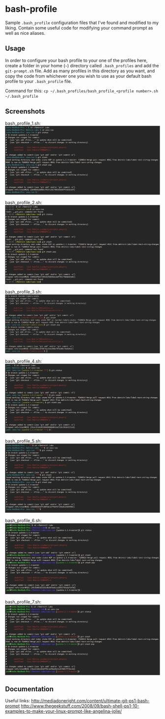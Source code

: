 bash-profile
============

Sample `.bash_profile` configuration files that I've found and modified to my liking. Contain some useful code for modifying your command prompt as well as nice aliases.

## Usage

In order to configure your bash profile to your one of the profiles here, create a folder in your home (`~`) directory called `.bash_profiles` and add the `git-prompt.sh` file. Add as many profiles in this directory as you want, and copy the code from whichever one you wish to use as your default bash profile to your `.bash_profile` file.

Command for this: 
`cp ~/.bash_profiles/bash_profile_<profile number>.sh ~/.bash_profile`

## Screenshots

bash_profile_1.sh:
![](/screenshots/bash_profile_1_screenshot.png)

bash_profile_2.sh:
![](/screenshots/bash_profile_2_screenshot.png)

bash_profile_3.sh:
![](/screenshots/bash_profile_3_screenshot.png)

bash_profile_4.sh:
![](/screenshots/bash_profile_4_screenshot.png)

bash_profile_5.sh:
![](/screenshots/bash_profile_5_screenshot.png)

bash_profile_6.sh:
![](/screenshots/bash_profile_6_screenshot.png)

bash_profile_7.sh:
![](/screenshots/bash_profile_7_screenshot.png)

## Documentation
Useful links:
http://mediadoneright.com/content/ultimate-git-ps1-bash-prompt
http://www.thegeekstuff.com/2008/09/bash-shell-ps1-10-examples-to-make-your-linux-prompt-like-angelina-jolie/
